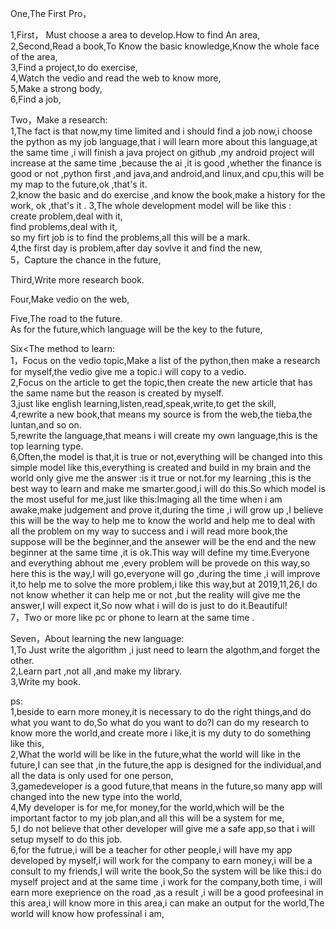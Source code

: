 One,The First Pro，  

1,First， Must choose a area to develop.How to find An area,     
2,Second,Read a book,To Know the basic knowledge,Know the whole face of the area,   
3,Find a project,to do exercise,     
4,Watch the vedio and read the web to know more,   
5,Make a strong body,    
6,Find a job,    

Two，Make a research:    
1,The fact is that now,my time limited and i should find a job now,i choose the python as my job language,that i will learn more about this language,at the same time ,i will finish a java project on github ,my android project will increase at the same time ,because the ai ,it is good ,whether the finance is good or not ,python first ,and java,and android,and linux,and cpu,this will be my map to the future,ok ,that's it.   
2,know the basic and do exercise ,and know the book,make a history for the work, ok ,that's it .
3,The whole development model will be like this :   
create problem,deal with it,   
find problems,deal with it,   
so my firt job is to find the problems,all this will be a mark.     
4,the first day is problem,after day sovlve it and find the new,    
5，Capture the chance in the future,   



Third,Write more research book.    


Four,Make vedio on the web,    

Five,The road to the future.   
As for the future,which language will be the key to the future,


Six<The method to learn:     
1，Focus on the vedio topic,Make a list of the python,then make a research for myself,the vedio give me a topic.i will copy to a vedio.   
2,Focus on the article to get the topic,then create the new article that has the same name but the reason is created by myself.  
3,just like english learning,listen,read,speak,write,to get the skill,    
4,rewrite a new book,that means my source is from the web,the tieba,the luntan,and so on.      
5,rewrite the language,that means i will create my own language,this is the top learning type.     
6,Often,the model is that,it is true or not,everything will be changed into this simple model like this,everything is created and build in my brain and the world only give me the answer :is it true or not.for my learning ,this is the best way to learn and make me smarter.good,i will do this.So which model is the most useful for me,just like this:Imaging all the time when i am awake,make judgement and prove it,during the time ,i will grow up ,I believe this will be the way to help me to know the world and help me to deal with all the problem on my way to success and i will read more book,the suppose will be the beginner,and the ansewer will be the end and the new beginner at the same time ,it is ok.This way will define my time.Everyone and everything abhout me ,every problem will be provede on this way,so here this is the way,I will go,everyone will go ,during the time ,i will improve it,to help me to solve the more problem,i like this way,but at 2019,11,26,I do not know whether it can help me or not ,but the reality will give me the answer,I will expect it,So now what i will do is just to do it.Beautiful!            
7，Two or more like pc or phone to learn at the same time .   


Seven，About learning the new language:    
1,To Just write the algorithm ,i just need to learn the algothm,and forget the other.   
2,Learn part ,not all ,and make my library.    
3,Write my book.    



ps:    
1,beside to earn more money,it is necessary to do the right things,and do what you want to do,So what do you want to do?I can do my research to know more the world,and create more i like,it is my duty to do something like this,  
2,What the world will be like in the future,what the world will like in the future,I can see that ,in the future,the app is designed for the individual,and all the data is only used for one person,    
3,gamedeveloper is a good future,that means in the future,so many app will changed into the new type into the world,    
4,My developer is for me,for money,for the world,which will be the important factor to my job plan,and all this will be a system for me,   
5,I do not believe that other developer will give me a safe app,so that i will setup myself to do this job.    
6,for the futrue,i will be a teacher for other people,i will have my app developed by myself,i will work for the company to earn money,i will be a consult to my friends,I will write the book,So the system will be like this:i do myself project and at the same time ,i work for the company,both time, i will earn more exeprience on the road ,as a result ,i will be a good profeesinal in this area,i will know more in this area,i can make an output for the world,The world will know how professinal i am,  
